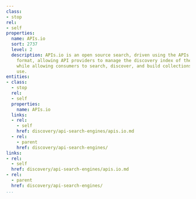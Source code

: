 ```yaml
---
class:
- stop
rel:
- self
properties:
  name: APIs.io
  sort: 2737
  level: 2
  description: APIs.io is an open source search, driven using the APIs.json discovery
    format, allowing API providers to manage the discovery index of their own APIs,
    while allowing consumers to search, discover, and build collections of APIs they
    use.
entities:
- class:
  - stop
  rel:
  - self
  properties:
    name: APIs.io
  links:
  - rel:
    - self
    href: discovery/api-search-engines/apis.io.md
  - rel:
    - parent
    href: discovery/api-search-engines/
links:
- rel:
  - self
  href: discovery/api-search-engines/apis.io.md
- rel:
  - parent
  href: discovery/api-search-engines/
...
```

